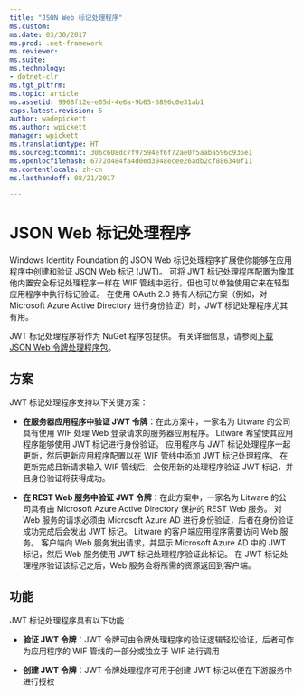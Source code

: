 ```yaml
---
title: "JSON Web 标记处理程序"
ms.custom: 
ms.date: 03/30/2017
ms.prod: .net-framework
ms.reviewer: 
ms.suite: 
ms.technology:
- dotnet-clr
ms.tgt_pltfrm: 
ms.topic: article
ms.assetid: 9968f12e-e05d-4e6a-9b65-6896c0e31ab1
caps.latest.revision: 5
author: wadepickett
ms.author: wpickett
manager: wpickett
ms.translationtype: HT
ms.sourcegitcommit: 306c608dc7f97594ef6f72ae0f5aaba596c936e1
ms.openlocfilehash: 6772d484fa4d0ed3948ecee26adb2cf886340f11
ms.contentlocale: zh-cn
ms.lasthandoff: 08/21/2017

---
```

# <a name="json-web-token-handler"></a>JSON Web 标记处理程序
Windows Identity Foundation 的 JSON Web 标记处理程序扩展使你能够在应用程序中创建和验证 JSON Web 标记 (JWT)。 可将 JWT 标记处理程序配置为像其他内置安全标记处理程序一样在 WIF 管线中运行，但也可以单独使用它来在轻型应用程序中执行标记验证。 在使用 OAuth 2.0 持有人标记方案（例如，对 Microsoft Azure Active Directory 进行身份验证）时，JWT 标记处理程序尤其有用。  
  
 JWT 标记处理程序将作为 NuGet 程序包提供。 有关详细信息，请参阅[下载 JSON Web 令牌处理程序包](../../../docs/framework/security/downloading-the-json-web-token-handler-package.md)。  
  
## <a name="scenarios"></a>方案  
 JWT 标记处理程序支持以下关键方案：  
  
-   **在服务器应用程序中验证 JWT 令牌**：在此方案中，一家名为 Litware 的公司具有使用 WIF 处理 Web 登录请求的服务器应用程序。 Litware 希望使其应用程序能够使用 JWT 标记进行身份验证。 应用程序与 JWT 标记处理程序一起更新，然后更新应用程序配置以在 WIF 管线中添加 JWT 标记处理程序。 在更新完成且新请求输入 WIF 管线后，会使用新的处理程序验证 JWT 标记，并且身份验证将获得成功。  
  
-   **在 REST Web 服务中验证 JWT 令牌**：在此方案中，一家名为 Litware 的公司具有由 Microsoft Azure Active Directory 保护的 REST Web 服务。 对 Web 服务的请求必须由 Microsoft Azure AD 进行身份验证，后者在身份验证成功完成后会发出 JWT 标记。 Litware 的客户端应用程序需要访问 Web 服务。 客户端向 Web 服务发出请求，并显示 Microsoft Azure AD 中的 JWT 标记，然后 Web 服务使用 JWT 标记处理程序验证此标记。 在 JWT 标记处理程序验证该标记之后，Web 服务会将所需的资源返回到客户端。  
  
## <a name="features"></a>功能  
 JWT 标记处理程序具有以下功能：  
  
-   **验证 JWT 令牌**：JWT 令牌可由令牌处理程序的验证逻辑轻松验证，后者可作为应用程序的 WIF 管线的一部分或独立于 WIF 进行调用  
  
-   **创建 JWT 令牌**：JWT 令牌处理程序可用于创建 JWT 标记以便在下游服务中进行授权


